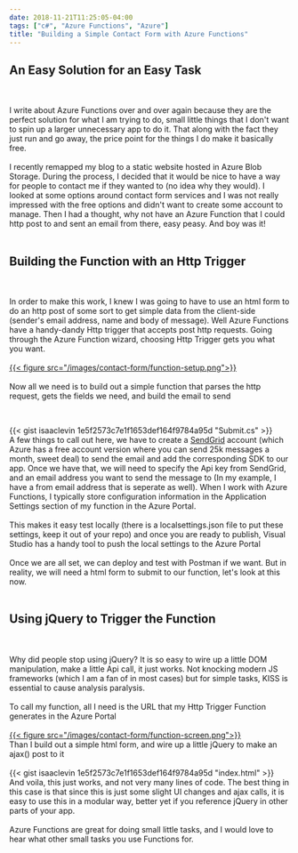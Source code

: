 ```yaml
---
date: 2018-11-21T11:25:05-04:00
tags: ["c#", "Azure Functions", "Azure"]
title: "Building a Simple Contact Form with Azure Functions"
---
```


## An Easy Solution for an Easy Task
<br /><br />
I write about Azure Functions over and over again because they are the perfect solution for what I am trying to do, small little things that I don't want to spin up a larger unnecessary app to do it. That along with the fact they just run and go away, the price point for the things I do make it basically free.
<br /><br />
I recently remapped my blog to a static website hosted in Azure Blob Storage. During the process, I decided that it would be nice to have a way for people to contact me if they wanted to (no idea why they would). I looked at some options around contact form services and I was not really impressed with the free options and didn't want to create some account to manage. Then I had a thought, why not have an Azure Function that I could http post to and sent an email from there, easy peasy. And boy was it!
<br /><br />
## Building the Function with an Http Trigger
<br /><br />
In order to make this work, I knew I was going to have to use an html form to do an http post of some sort to get simple data from the client-side (sender's email address, name and body of message). Well Azure Functions have a handy-dandy Http trigger that accepts post http requests. Going through the Azure Function wizard, choosing Http Trigger gets you what you want.
<br /><br />
[{{< figure src="/images/contact-form/function-setup.png">}}](/images/contact-form/function-setup.png)
<br /><br />
Now all we need is to build out a simple function that parses the http request, gets the fields we need, and build the email to send

<br />

{{< gist isaaclevin 1e5f2573c7e1f1653def164f9784a95d "Submit.cs" >}}
<br />
A few things to call out here, we have to create a [SendGrid](https://sendgrid.com/) account (which Azure has a free account version where you can send 25k messages a month, sweet deal) to send the email and add the corresponding SDK to our app. Once we have that, we will need to specify the Api key from SendGrid, and an email address you want to send the message to (In my example, I have a from email address that is seperate as well). When I work with Azure Functions, I typically store configuration information in the Application Settings section of my function in the Azure Portal.
<br /><br />
This makes it easy test locally (there is a localsettings.json file to put these settings, keep it out of your repo) and once you are ready to publish, Visual Studio has a handy tool to push the local settings to the Azure Portal
<br /><br />
Once we are all set, we can deploy and test with Postman if we want. But in reality, we will need a html form to submit to our function, let's look at this now.
<br /><br />
## Using jQuery to Trigger the Function
<br /><br />
Why did people stop using jQuery? It is so easy to wire up a little DOM manipulation, make a little Api call, it just works. Not knocking modern JS frameworks (which I am a fan of in most cases) but for simple tasks, KISS is essential to cause analysis paralysis.
<br /><br />
To call my function, all I need is the URL that my Http Trigger Function generates in the Azure Portal
<br /><br />
[{{< figure src="/images/contact-form/function-screen.png">}}](/images/contact-form/function-screen.png)
<br />
Than I build out a simple html form, and wire up a little jQuery to make an ajax() post to it
<br /><br />
{{< gist isaaclevin 1e5f2573c7e1f1653def164f9784a95d "index.html" >}}
<br />
And voila, this just works, and not very many lines of code. The best thing in this case is that since this is just some slight UI changes and ajax calls, it is easy to use this in a modular way, better yet if you reference jQuery in other parts of your app.
<br /><br />
Azure Functions are great for doing small little tasks, and I would love to hear what other small tasks you use Functions for.